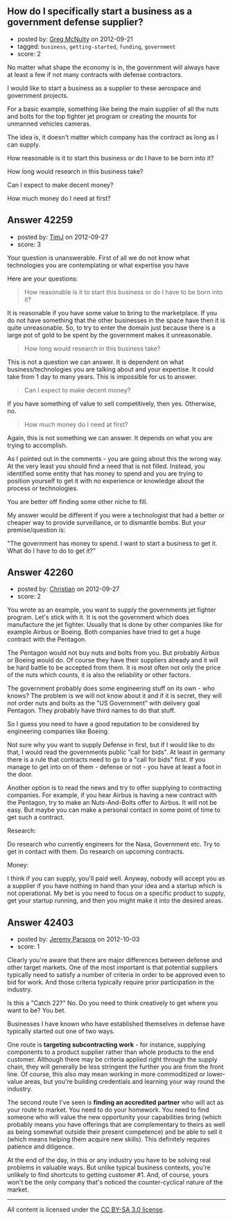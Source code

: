 ## How do I specifically start a business as a government defense supplier?

- posted by: [Greg McNulty](https://stackexchange.com/users/-1/19787-greg-mcnulty) on 2012-09-21
- tagged: `business`, `getting-started`, `funding`, `government`
- score: 2

No matter what shape the economy is in, the government will always have at least a few if not many contracts with defense contractors. 

I would like to start a business as a supplier to these aerospace and government projects.

For a basic example, something like being the main supplier of all the nuts and bolts for the top fighter jet program or creating the mounts for unmanned vehicles cameras. 

The idea is, it doesn't matter which company has the contract as long as I can supply.

How reasonable is it to start this business or do I have to be born into it?

How long would research in this business take?

Can I expect to make decent money?

How much money do I need at first? 



## Answer 42259

- posted by: [TimJ](https://stackexchange.com/users/-1/1172-timj) on 2012-09-27
- score: 3

Your question is unanswerable.  First of all we do not know what technologies you are contemplating or what expertise you have

Here are your questions:

> How reasonable is it to start this business or do I have to be born
> into it?

It is reasonable if you have some value to bring to the marketplace.  If you do not have something that the other businesses in the space have then it is quite unreasonable.  So, to try to enter the domain just because there is a large pot of gold to be spent by the government makes it unreasonable.


> How long would research in this business take?

This is not a question we can answer.  It is dependent on what business/technologies you are talking about and your expertise.  It could take from 1 day to many years.  This is impossible for us to answer.

> Can I expect to make decent money?

If you have something of value to sell competitively, then yes.  Otherwise, no.

> How much money do I need at first?

Again, this is not something we can answer.  It depends on what you are trying to accomplish.

As I pointed out in the comments - you are going about this the wrong way.  At the very least you should find a need that is not filled.  Instead, you identified some entity that has money to spend and you are trying to position yourself to get it with no experience or knowledge about the process or technologies.

You are better off finding some other niche to fill.

My answer would be different if you were a technologist that had a better or cheaper way to provide surveillance, or to dismantle bombs.  But your premise/question is:

"The government has money to spend.  I want to start a business to get it.  What do I have to do to get it?"


## Answer 42260

- posted by: [Christian](https://stackexchange.com/users/-1/9952-christian) on 2012-09-27
- score: 2

You wrote as an example, you want to supply the governments jet fighter program. Let's stick with it. It is not the government which does manufacture the jet fighter. Usually that is done by other companies like for example Airbus or Boeing. Both companies have tried to get a huge contract with the Pentagon. 

The Pentagon would not buy nuts and bolts from you. But probably Airbus or Boeing would do. Of course they have their suppliers already and it will be hard battle to be accepted from them. It is most often not only the price of the nuts which counts, it is also the reliability or other factors.

The government probably does some engineering stuff on its own - who knows? The problem is we will not know about it and if it is secret, they will not order nuts and bolts as the "US Government" with delivery goal Pentagon. They probably have third names to do that stuff.

So I guess you need to have a good reputation to be considered by engineering companies like Boeing. 

Not sure why you want to supply Defense in first, but if I would like to do that, I would read the governments public "call for bids". At least in germany there is a rule that contracts need to go to a "call for bids" first. If you manage to get into on of them - defense or not - you have at least a foot in the door.

Another option is to read the news and try to offer supplying to contracting companies. For example, if you hear Airbus is having a new contract with the Pentagon, try to make an Nuts-And-Bolts offer to Airbus. It will not be easy. But maybe you can make a personal contact in some point of time to get such a contract.

Research:

Do research who currently engineers for the Nasa, Government etc. Try to get in contact with them. Do research on upcoming contracts.

Money: 

I think if you can supply, you'll paid well. Anyway, nobody will accept you as a supplier if you have nothing in hand than your idea and a startup which is not operational. My bet is you need to focus on a specific product to supply, get your startup running, and then you might make it into the desired areas.


## Answer 42403

- posted by: [Jeremy Parsons](https://stackexchange.com/users/-1/4291-jeremy-parsons) on 2012-10-03
- score: 1

Clearly you're aware that there are major differences between defense and other target markets. One of the most important is that potential suppliers typically need to satisfy a number of criteria in order to be approved even to bid for work. And those criteria typically require prior participation in the industry.

Is this a "Catch 22?" No. Do you need to think creatively to get where you want to be? You bet.

Businesses I have known who have established themselves in defense have typically started out one of two ways.

One route is **targeting subcontracting work** - for instance, supplying components to a product supplier rather than whole products to the end customer. Although there may be criteria applied right through the supply chain, they will generally be less stringent the further you are from the front line. Of course, this also may mean working in more commoditized or lower-value areas, but you're building credentials and learning your way round the industry.

The second route I've seen is **finding an accredited partner** who will act as your route to market. You need to do your homework. You need to find someone who will value the new opportunity your capabilities bring (which probably means you have offerings that are complementary to theirs as well as being somewhat outside their present competence) and be able to sell it (which means helping them acquire new skills). This definitely requires patience and diligence.

At the end of the day, in this or any industry you have to be solving real problems in valuable ways. But unlike typical business contexts, you're unlikely to find shortcuts to getting customer #1. And, of course, yours won't be the only company that's noticed the counter-cyclical nature of the market.





---

All content is licensed under the [CC BY-SA 3.0 license](https://creativecommons.org/licenses/by-sa/3.0/).
